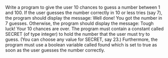 Write a program to give the user 10 chances to guess a number between 1 and 100.
If the user guesses the number correctly in 10 or less tries (say 7), the program should display the message:
Well done! You got the number in 7 guesses.
Otherwise, the program should display the message:
Tough luck! Your 10 chances are over.
The program must contain a constant called SECRET (of type integer) to hold the number that the user must
try to guess. (You can choose any value for SECRET, say 23.)
Furthermore, the program must use a boolean variable called found which is set to true as soon as the user
guesses the number correctly.
